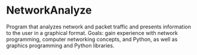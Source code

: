 # NetworkAnalyze
Program that analyzes network and packet traffic and presents information to the user in a graphical format. Goals: gain experience with network programming, computer networking concepts, and Python, as well as graphics programming and Python libraries.
